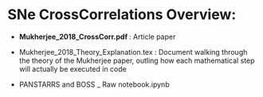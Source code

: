 # SNe CrossCorrelations Overview:

- <Strong> Mukherjee_2018_CrossCorr.pdf </Strong>: Article paper

- Mukherjee_2018_Theory_Explanation.tex : Document walking through the theory of the Mukherjee paper, outling how each mathematical step will actually be executed in code

- PANSTARRS and BOSS _ Raw notebook.ipynb
